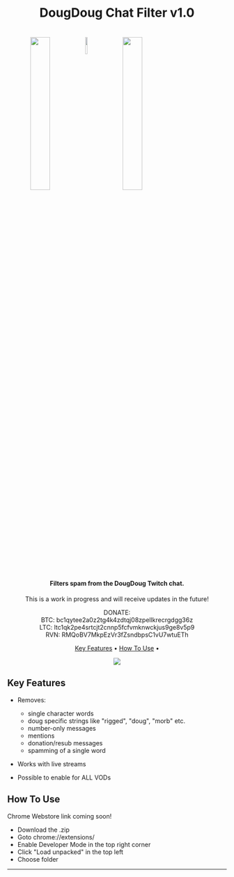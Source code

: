 <h1 align="center">
DougDoug Chat Filter v1.0
</h1>
<h1 align="center">
  <img src="https://i.ibb.co/4d7x1Fr/before.gif" style="float: left; width: 30%; margin-right: 1%; margin-bottom: 0.5em;">
  <img src="https://i.ibb.co/3N1Qb1x/arrow-1.png" style="float: left; width: 10%; margin-right: 1%; margin-bottom: 0.5em;">
  <img src="https://i.ibb.co/1LKPkFq/after.gif" style="float: left; width: 30%; margin-right: 1%; margin-bottom: 0.5em;">
  <p style="clear: both;">
  <br>
</h1>

<h4 align="center">Filters spam from the DougDoug Twitch chat.</h4>
<p align="center">
This is a work in progress and will receive updates in the future!
</p>
<p align="center">
DONATE:<br>
BTC:
bc1qytee2a0z2tg4k4zdtqj08zpellkrecrgdgg36z<br>
LTC:
ltc1qk2pe4srtcjt2cnnp5fcfvmknwckjus9ge8v5p9<br>
RVN:
RMQoBV7MkpEzVr3fZsndbpsC1vU7wtuETh<br>
</p>

<p align="center">
  <a href="#key-features">Key Features</a> •
  <a href="#how-to-use">How To Use</a> •
</p>


<p align="center">
  <img src="https://i.ibb.co/K6mF9Q3/ui.png"> 
</p>


## Key Features

* Removes: 
  - single character words
  - doug specific strings like "rigged", "doug", "morb" etc.
  - number-only messages
  - mentions
  - donation/resub messages
  - spamming of a single word
  
* Works with live streams
* Possible to enable for ALL VODs

## How To Use

Chrome Webstore link coming soon!

* Download the .zip
* Goto chrome://extensions/
* Enable Developer Mode in the top right corner
* Click "Load unpacked" in the top left
* Choose folder




---


